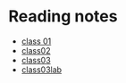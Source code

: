 # Reading notes 

- [class 01](./class01.md)
- [class02](./class02.md)
- [class03](./class03.md)
- [class03lab](./class03lab.md)
